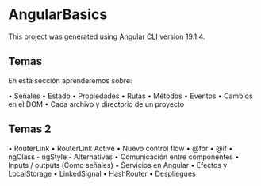 # AngularBasics

This project was generated using [Angular CLI](https://github.com/angular/angular-cli) version 19.1.4.

## Temas

En esta sección aprenderemos sobre:

• Señales
• Estado
• Propiedades
• Rutas
• Métodos
• Eventos
• Cambios en el DOM
• Cada archivo y directorio de un proyecto

## Temas 2

• RouterLink
• RouterLink Active
• Nuevo control flow
• @for
• @if
• ngClass - ngStyle - Alternativas
• Comunicación entre componentes
• Inputs / outputs (Como señales)
• Servicios en Angular
• Efectos y LocalStorage
• LinkedSignal
• HashRouter
• Despliegues
